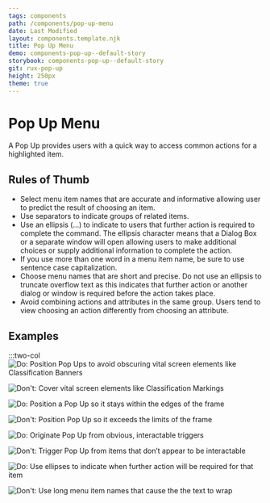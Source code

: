 ```yaml
---
tags: components
path: /components/pop-up-menu
date: Last Modified
layout: components.template.njk
title: Pop Up Menu
demo: components-pop-up--default-story
storybook: components-pop-up--default-story
git: rux-pop-up
height: 250px
theme: true
---
```


# Pop Up Menu

A Pop Up provides users with a quick way to access common actions for a highlighted item.

## Rules of Thumb

- Select menu item names that are accurate and informative allowing user to predict the result of choosing an item.
- Use separators to indicate groups of related items.
- Use an ellipsis (…) to indicate to users that further action is required to complete the command. The ellipsis character means that a Dialog Box or a separate window will open allowing users to make additional choices or supply additional information to complete the action.
- If you use more than one word in a menu item name, be sure to use sentence case capitalization.
- Choose menu names that are short and precise. Do not use an ellipsis to truncate overflow text as this indicates that further action or another dialog or window is required before the action takes place.
- Avoid combining actions and attributes in the same group. Users tend to view choosing an action differently from choosing an attribute.

## Examples

:::two-col
![Do: Position Pop Ups to avoid obscuring vital screen elements like Classification Banners](/img/components/popup-do-1.png "Do: Position Pop Ups to avoid obscuring vital screen elements like Classification Banners")

![Don't: Cover vital screen elements like Classification Markings](/img/components/popup-dont-1.png "Cover vital screen elements like Classification Markings")

![Do: Position a Pop Up so it stays within the edges of the frame](/img/components/popup-do-2.png "Position a Pop Up so it stays within the edges of the frame")

![Don't: Position Pop Up so it exceeds the limits of the frame](/img/components/popup-dont-2.png "Don't: Position Pop Up so it exceeds the limits of the frame")

![Do: Originate Pop Up from obvious, interactable triggers](/img/components/popup-do-3.png "Do: Originate Pop Up from obvious, interactable triggers")

![Don't: Trigger Pop Up from items that don’t appear to be interactable](/img/components/popup-dont-3.png "Don't: Trigger Pop Up from items that don’t appear to be interactable")

![Do: Use ellipses to indicate when further action will be required for that item](/img/components/popup-do-4.png "Do: Use ellipses to indicate when further action will be required for that item")

![Don't: Use long menu item names that cause the the text to wrap](/img/components/popup-dont-4.png "Don't: Use long menu item names that cause the the text to wrap")
